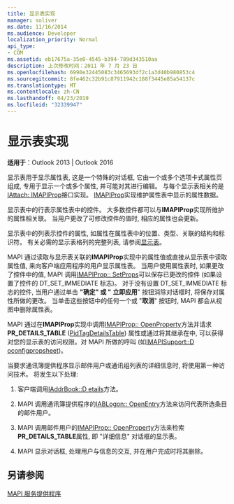 ```yaml
---
title: 显示表实现
manager: soliver
ms.date: 11/16/2014
ms.audience: Developer
localization_priority: Normal
api_type:
- COM
ms.assetid: eb17675a-35e0-4545-b394-789d343510aa
description: 上次修改时间：2011 年 7 月 23 日
ms.openlocfilehash: 6990e32445083c3465693df2c1a3d40b980853c4
ms.sourcegitcommit: 8fe462c32b91c87911942c188f3445e85a54137c
ms.translationtype: MT
ms.contentlocale: zh-CN
ms.lasthandoff: 04/23/2019
ms.locfileid: "32339947"
---
```

# <a name="display-table-implementation"></a>显示表实现

  
  
**适用于**：Outlook 2013 | Outlook 2016 
  
显示表用于显示属性表, 这是一个特殊的对话框, 它由一个或多个选项卡式属性页组成, 专用于显示一个或多个属性, 并可能对其进行编辑。 与每个显示表相关的是[IAttach: IMAPIProp](iattachimapiprop.md)接口实现。 [IMAPIProp](imapipropiunknown.md)实现维护属性表中显示的属性数据。 
  
显示表中的行表示属性表中的控件。 大多数控件都可以与**IMAPIProp**实现所维护的属性相关联。 当用户更改了可修改控件的值时, 相应的属性也会更新。 
  
显示表中的列表示控件的属性, 如属性在属性表中的位置、类型、关联的结构和标识符。 有关必需的显示表格列的完整列表, 请参阅[显示表](display-tables.md)。
  
MAPI 通过读取与显示表关联的**IMAPIProp**实现中的属性值或直接从显示表中读取属性值, 来向客户端应用程序的用户显示属性表。 当用户使用属性表时, 如果更改了控件中的值, MAPI 调用[IMAPIProp:: SetProps](imapiprop-setprops.md)可以保存已更改的控件 (如果设置了控件的 DT_SET_IMMEDIATE 标志)。 对于没有设置 DT_SET_IMMEDIATE 标志的控件, 当用户通过单击 **"确定" 或 "** **立即应用**" 按钮消除对话框时, 将保存对属性所做的更改。 当单击这些按钮中的任何一个或 "**取消**" 按钮时, MAPI 都会从视图中删除属性表。 
  
MAPI 通过在**IMAPIProp**实现中调用[IMAPIProp:: OpenProperty](imapiprop-openproperty.md)方法并请求**PR_DETAILS_TABLE** ([PidTagDetailsTable](pidtagdetailstable-canonical-property.md)) 属性或通过将其继承在中, 可以获得对您的显示表的访问权限。对 MAPI 所做的呼叫 (如[IMAPISupport::D oconfigpropsheet](imapisupport-doconfigpropsheet.md))。
  
当要求通讯簿提供程序显示邮件用户或通讯组列表的详细信息时, 将使用第一种访问技术。 将发生以下处理:
  
1. 客户端调用[IAddrBook::D etails](iaddrbook-details.md)方法。 
    
2. MAPI 调用通讯簿提供程序的[IABLogon:: OpenEntry](iablogon-openentry.md)方法来访问代表所选条目的邮件用户。 
    
3. MAPI 调用邮件用户的[IMAPIProp:: OpenProperty](imapiprop-openproperty.md)方法来检索**PR_DETAILS_TABLE**属性, 即 "详细信息" 对话框的显示表。 
    
4. MAPI 显示对话框, 处理用户与信息的交互, 并在用户完成时将其删除。 
    
## <a name="see-also"></a>另请参阅



[MAPI 服务提供程序](mapi-service-providers.md)

